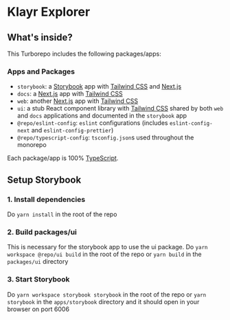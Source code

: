 # Klayr Explorer

## What's inside?

This Turborepo includes the following packages/apps:

### Apps and Packages

- `storybook`: a [Storybook](https://storybook.js.org) app with [Tailwind CSS](https://tailwindcss.com/) and [Next.js](https://nextjs.org/)
- `docs`: a [Next.js](https://nextjs.org/) app with [Tailwind CSS](https://tailwindcss.com/)
- `web`: another [Next.js](https://nextjs.org/) app with [Tailwind CSS](https://tailwindcss.com/)
- `ui`: a stub React component library with [Tailwind CSS](https://tailwindcss.com/) shared by both `web` and `docs` applications and documented in the `storybook` app
- `@repo/eslint-config`: `eslint` configurations (includes `eslint-config-next` and `eslint-config-prettier`)
- `@repo/typescript-config`: `tsconfig.json`s used throughout the monorepo

Each package/app is 100% [TypeScript](https://www.typescriptlang.org/).

## Setup Storybook

### 1. Install dependencies
Do `yarn install` in the root of the repo

### 2. Build packages/ui
This is necessary for the storybook app to use the ui package. Do `yarn workspace @repo/ui build` in the root of the repo or `yarn build` in the `packages/ui` directory

### 3. Start Storybook
Do `yarn workspace storybook storybook` in the root of the repo or `yarn storybook` in the `apps/storybook` directory and it should open in your browser on port 6006


